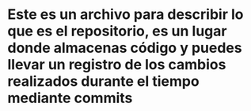 # Este es un archivo para describir lo que es el repositorio, es un lugar donde almacenas código y puedes llevar un registro de los cambios realizados durante el tiempo mediante commits